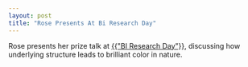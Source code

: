 ```yaml
---
layout: post
title: "Rose Presents At Bi Research Day"
---
```


Rose presents her prize talk at <a href="https://biointerfaces.umich.edu/2019-bi-research-day/" target="_blank"> {{"BI Research Day"}}</a>, discussing how underlying structure leads to brilliant color in nature.
